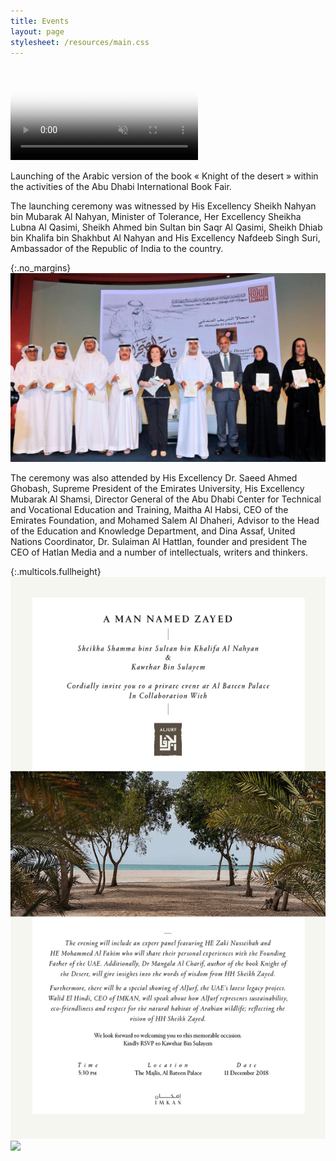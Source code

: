 ```yaml
---
title: Events
layout: page
stylesheet: /resources/main.css
---
```



<video autoplay loop muted playsinline poster="resources/adbf.jpg" preload="auto">
    <source src="resources/events.webm" type="video/webm">
    <source src="resources/events.mp4" type="video/mp4">
    Your device doesn't support this video.
</video>

Launching of the Arabic version of the book « Knight of the desert » within the activities of the Abu Dhabi International Book Fair.

The launching ceremony was witnessed by His Excellency Sheikh Nahyan bin Mubarak Al Nahyan, Minister of Tolerance, Her Excellency Sheikha Lubna Al Qasimi, Sheikh Ahmed bin Sultan bin Saqr Al Qasimi, Sheikh Dhiab bin Khalifa bin Shakhbut Al Nahyan and His Excellency Nafdeeb Singh Suri, Ambassador of the Republic of India to the country.

{:.no_margins}
![](resources/adbf.jpg)

The ceremony was also attended by His Excellency Dr. Saeed Ahmed Ghobash, Supreme President of the Emirates University, His Excellency Mubarak Al Shamsi, Director General of the Abu Dhabi Center for Technical and Vocational Education and Training, Maitha Al Habsi, CEO of the Emirates Foundation, and Mohamed Salem Al Dhaheri, Advisor to the Head of the Education and Knowledge Department, and Dina Assaf, United Nations Coordinator, Dr. Sulaiman Al Hattlan, founder and president The CEO of Hatlan Media and a number of intellectuals, writers and thinkers.

{:.multicols.fullheight}
![](resources/invitation.gif)
![](resources/amnz.png)
